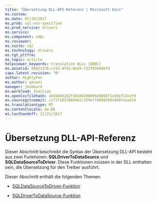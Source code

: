 ```yaml
---
title: "Übersetzung DLL-API-Referenz | Microsoft Docs"
ms.custom: 
ms.date: 01/19/2017
ms.prod: sql-non-specified
ms.prod_service: drivers
ms.service: 
ms.component: odbc
ms.reviewer: 
ms.suite: sql
ms.technology: drivers
ms.tgt_pltfrm: 
ms.topic: article
helpviewer_keywords: translation DLLs [ODBC]
ms.assetid: 69033376-c315-4f52-8ee5-f23f07694bf8
caps.latest.revision: "6"
author: MightyPen
ms.author: genemi
manager: jhubbard
ms.workload: Inactive
ms.openlocfilehash: a5dabb51b2f381663d8096d9086f1a3def12cefd
ms.sourcegitcommit: cc71f1027884462c359effb898390c8d97eaa414
ms.translationtype: MT
ms.contentlocale: de-DE
ms.lasthandoff: 12/21/2017
---
```

# <a name="translation-dll-api-reference"></a>Übersetzung DLL-API-Referenz
Dieser Abschnitt beschreibt die Syntax der Übersetzung DLL-API besteht aus zwei Funktionen: **SQLDriverToDataSource** und **SQLDataSourceToDriver**. Diese Funktionen müssen in der DLL enthalten sein, die Übersetzung für den Treiber ausführt.  
  
 Dieser Abschnitt enthält die folgenden Themen.  
  
-   [SQLDataSourceToDriver-Funktion](../../../odbc/reference/syntax/sqldatasourcetodriver-function.md)  
  
-   [SQLDriverToDataSource-Funktion](../../../odbc/reference/syntax/sqldrivertodatasource-function.md)

